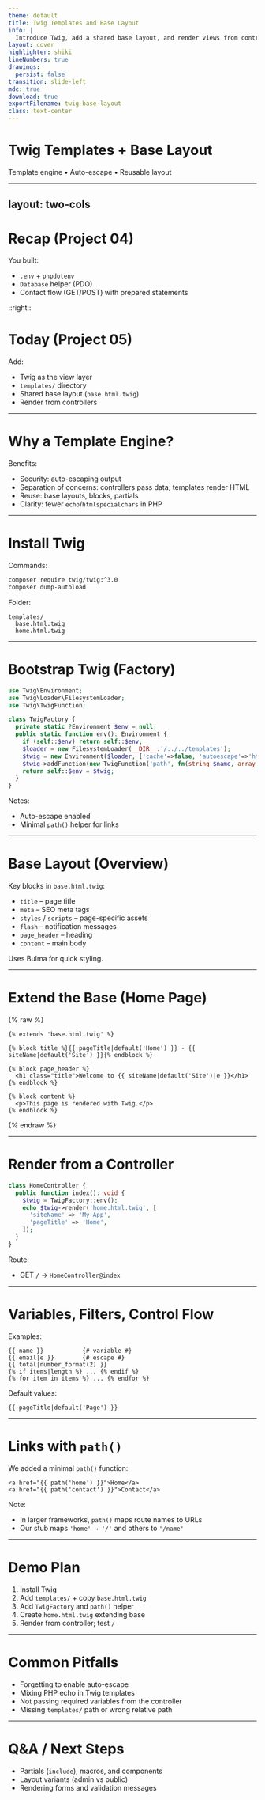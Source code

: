 ```yaml
---
theme: default
title: Twig Templates and Base Layout
info: |
  Introduce Twig, add a shared base layout, and render views from controllers
layout: cover
highlighter: shiki
lineNumbers: true
drawings:
  persist: false
transition: slide-left
mdc: true
download: true
exportFilename: twig-base-layout
class: text-center
---
```


# Twig Templates + Base Layout

Template engine • Auto-escape • Reusable layout

---
layout: two-cols
---

# Recap (Project 04)

You built:
- `.env` + `phpdotenv`
- `Database` helper (PDO)
- Contact flow (GET/POST) with prepared statements

::right::

# Today (Project 05)

Add:
- Twig as the view layer
- `templates/` directory
- Shared base layout (`base.html.twig`)
- Render from controllers

---

# Why a Template Engine?

Benefits:
- Security: auto-escaping output
- Separation of concerns: controllers pass data; templates render HTML
- Reuse: base layouts, blocks, partials
- Clarity: fewer `echo`/`htmlspecialchars` in PHP

---

# Install Twig

Commands:
```bash
composer require twig/twig:^3.0
composer dump-autoload
```

Folder:
```
templates/
  base.html.twig
  home.html.twig
```

---

# Bootstrap Twig (Factory)

```php
use Twig\Environment;
use Twig\Loader\FilesystemLoader;
use Twig\TwigFunction;

class TwigFactory {
  private static ?Environment $env = null;
  public static function env(): Environment {
    if (self::$env) return self::$env;
    $loader = new FilesystemLoader(__DIR__.'/../../templates');
    $twig = new Environment($loader, ['cache'=>false, 'autoescape'=>'html']);
    $twig->addFunction(new TwigFunction('path', fn(string $name, array $p=[]): string => $name==='home' ? '/' : '/'.ltrim($name,'/')));
    return self::$env = $twig;
  }
}
```

Notes:
- Auto-escape enabled
- Minimal `path()` helper for links

---

# Base Layout (Overview)

Key blocks in `base.html.twig`:
- `title` – page title
- `meta` – SEO meta tags
- `styles` / `scripts` – page-specific assets
- `flash` – notification messages
- `page_header` – heading
- `content` – main body

Uses Bulma for quick styling.

---

# Extend the Base (Home Page)
{% raw %}
```twig
{% extends 'base.html.twig' %}

{% block title %}{{ pageTitle|default('Home') }} - {{ siteName|default('Site') }}{% endblock %}

{% block page_header %}
  <h1 class="title">Welcome to {{ siteName|default('Site')|e }}</h1>
{% endblock %}

{% block content %}
  <p>This page is rendered with Twig.</p>
{% endblock %}
```
{% endraw %}

---

# Render from a Controller

```php
class HomeController {
  public function index(): void {
    $twig = TwigFactory::env();
    echo $twig->render('home.html.twig', [
      'siteName' => 'My App',
      'pageTitle' => 'Home',
    ]);
  }
}
```

Route:
- GET `/` → `HomeController@index`

---

# Variables, Filters, Control Flow

Examples:
```twig
{{ name }}           {# variable #}
{{ email|e }}        {# escape #}
{{ total|number_format(2) }}
{% if items|length %} ... {% endif %}
{% for item in items %} ... {% endfor %}
```

Default values:
```twig
{{ pageTitle|default('Page') }}
```

---

# Links with `path()`

We added a minimal `path()` function:
```twig
<a href="{{ path('home') }}">Home</a>
<a href="{{ path('contact') }}">Contact</a>
```

Note:
- In larger frameworks, `path()` maps route names to URLs
- Our stub maps `'home' → '/'` and others to `'/name'`

---

# Demo Plan

1) Install Twig
2) Add `templates/` + copy `base.html.twig`
3) Add `TwigFactory` and `path()` helper
4) Create `home.html.twig` extending base
5) Render from controller; test `/`

---

# Common Pitfalls
- Forgetting to enable auto-escape
- Mixing PHP echo in Twig templates
- Not passing required variables from the controller
- Missing `templates/` path or wrong relative path

---

# Q&A / Next Steps

- Partials (`include`), macros, and components
- Layout variants (admin vs public)
- Rendering forms and validation messages

